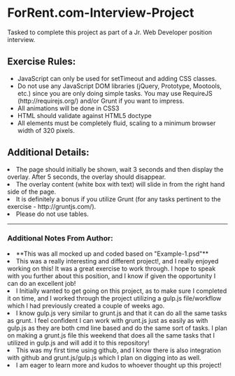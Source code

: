 # ForRent.com-Interview-Project
Tasked to complete this project as part of a Jr. Web Developer position interview.

<h2>Exercise Rules:</h2>
<ul>
	<li>JavaScript can only be used for setTimeout and adding CSS classes.</li>
	<li>Do not use any JavaScript DOM libraries (jQuery, Prototype, Mootools, etc.) since you are only doing simple tasks.  You may use RequireJS (http://requirejs.org/) and/or Grunt if you want to impress.</li>
	<li>All animations will be done in CSS3</li>
	<li>HTML should validate against HTML5 doctype</li>
	<li>All elements must be completely fluid, scaling to a minimum browser width of 320 pixels.</li>
</ul>

<h2>Additional Details:</h2>
<li>The page should initially be shown, wait 3 seconds and then display the overlay.  After 5 seconds, the overlay should disappear.</li>
<li>The overlay content (white box with text) will slide in from the right hand side of the page.</li>
<li>It is definitely a bonus if you utilize Grunt (for any tasks pertinent to the exercise - http://gruntjs.com/).</li>
<li>Please do not use tables.</li>

<hr>

<h3>Additional Notes From Author:</h3>
<li>&#42;&#42;This was all mocked up and coded based on "Example-1.psd"&#42;&#42;</li>
<li>This was a really interesting and different project!, and I really enjoyed working on this! It was a great exercise to work through. I hope to speak with you further about this position, and I know if given the opportunity I can do an excellent job! 
<li>I Initially wanted to get going on this project, as to make sure I completed it on time, and I worked through the project utilizing a gulp.js file/workflow which I had previously created a couple of weeks ago.</li> 
<li>I know gulp.js very similar to grunt.js and that it can do all the same tasks as grunt. I feel confident I can work with grunt.js just as easily as with gulp.js as they are both cmd line based and do the same sort of tasks. I plan on making a grunt.js file this weekend that does all the same tasks that I utilized in gulp.js and will add it to this repository! </li>
<li>This was my first time using github, and I know there is also integration with github and grunt.js/gulp.js which I plan on digging into as well.</li>
<li>I am eager to learn more and kudos to whoever thought up this project!</li> </li>
